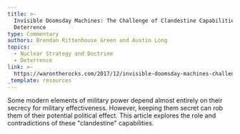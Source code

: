 ```yaml
---
title: >-
  Invisible Doomsday Machines: The Challenge of Clandestine Capabilities and
  Deterrence
type: Commentary
authors: Brendan Rittenhouse Green and Austin Long
topics:
  - Nuclear Strategy and Doctrine
  - Deterrence
link: >-
  https://warontherocks.com/2017/12/invisible-doomsday-machines-challenge-clandestine-capabilities-deterrence/
_template: resources
---
```


Some modern elements of military power depend almost entirely on their secrecy for military effectiveness. However, keeping them secret can rob them of their potential political effect. This article explores the role and contradictions of these "clandestine" capabilities. 
